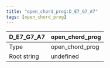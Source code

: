 ```yaml
---
title: "open_chord_prog:D_E7_G7_A7"
tags: [open_chord_prog]
---
```


|D_E7_G7_A7|open_chord_prog|
|---|---|
|Type|open_chord_prog|
|Root string|undefined|

